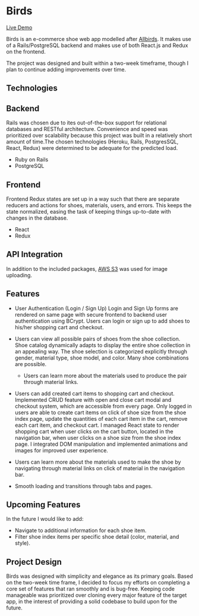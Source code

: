 # Birds

[Live Demo][heroku]

[heroku]: https://allbirdsclone.herokuapp.com/

Birds is an e-commerce shoe web app modelled after [Allbirds](https://www.allbirds.com/). It makes use of a Rails/PostgreSQL backend and makes use of both React.js and Redux on the frontend.

The project was designed and built within a two-week timeframe, though I plan to continue adding improvements over time.

## Technologies
## Backend
Rails was chosen due to ites out-of-the-box support for relational databases and RESTful architecture. Convenience and speed was prioritized over scalability because this project was built in a relatively short amount of time.The chosen technologies (Heroku, Rails, PostgresSQL, React, Redux) were determined to be adequate for the predicted load.

* Ruby on Rails
* PostgreSQL

## Frontend
Frontend Redux states are set up in a way such that there are separate reducers and actions for shoes, materials, users, and errors. This keeps the state normalized, easing the task of keeping things up-to-date with changes in the database.

 * React
 * Redux

## API Integration
In addition to the included packages, [AWS S3](https://aws.amazon.com/) was used for image uploading.

## Features
* User Authentication (Login / Sign Up)
Login and Sign Up forms are rendered on same page with secure frontend to backend user authentication using BCrypt. Users can login or sign up to add shoes to his/her shopping cart and checkout.

* Users can view all possible pairs of shoes from the shoe collection.
Shoe catalog dynamically adapts to display the entire shoe collection in an appealing way. The shoe selection is categorized explicitly through gender, material type, shoe model, and color. Many shoe combinations are possible.
  * Users can learn more about the materials used to produce the pair through material links.

* Users can add created cart items to shopping cart and checkout.
Implemented CRUD feature with open and close cart modal and checkout system, which are accessible from every page. Only logged in users are able to create cart items on click of shoe size from the shoe index page, update the quantities of each cart item in the cart, remove each cart item, and checkout cart. I managed React state to render shopping cart when user clicks on the cart button, located in the navigation bar, when user clicks on a shoe size from the shoe index page. I integrated DOM manipulation and implemented animations and images for improved user experience.

* Users can learn more about the materials used to make the shoe by navigating through material links on click of material in the navigation bar.

* Smooth loading and transitions through tabs and pages.

## Upcoming Features
In the future I would like to add:
  * Navigate to additional information for each shoe item.
  * Filter shoe index items per specific shoe detail (color, material, and style).

## Project Design

Birds was designed with simplicity and elegance as its primary goals. Based on the two-week time frame, I decided to focus my efforts on completing a core set of features that ran smoothly and is bug-free. Keeping code manageable was prioritized over cloning every major feature of the target app, in the interest of providing a solid codebase to build upon for the future.



